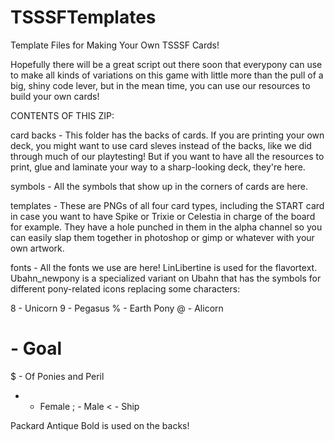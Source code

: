 TSSSFTemplates
==============

Template Files for Making Your Own TSSSF Cards!

Hopefully there will be a great script out there soon that everypony can use to make all kinds of variations on this game with little more than the pull of a big, shiny code lever, but in the mean time, you can use our resources to build your own cards!

CONTENTS OF THIS ZIP:

card backs - This folder has the backs of cards.  If you are printing your own deck, you might want to use card sleves instead of the backs, like we did through much of our playtesting!  But if you want to have all the resources to print, glue and laminate your way to a sharp-looking deck, they're here.

symbols - All the symbols that show up in the corners of cards are here.

templates - These are PNGs of all four card types, including the START card in case you want to have Spike or Trixie or Celestia in charge of the board for example.  They have a hole punched in them in the alpha channel so you can easily slap them together in photoshop or gimp or whatever with your own artwork.

fonts - All the fonts we use are here!  LinLibertine is used for the flavortext.  Ubahn_newpony is a specialized variant on Ubahn that has the symbols for different pony-related icons replacing some characters:

8 - Unicorn
9 - Pegasus
% - Earth Pony
@ - Alicorn
# - Goal
$ - Of Ponies and Peril
* - Female
; - Male
< - Ship

Packard Antique Bold is used on the backs!